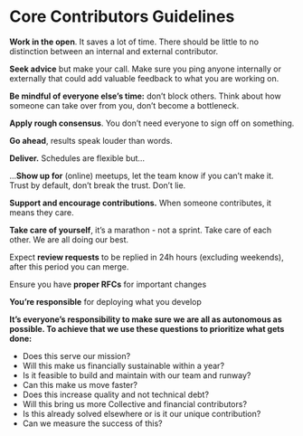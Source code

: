 # Core Contributors Guidelines

**Work in the open**. It saves a lot of time. There should be little to no distinction between an internal and external contributor.

**Seek advice** but make your call. Make sure you ping anyone internally or externally that could add valuable feedback to what you are working on.

**Be mindful of everyone else’s time:** don’t block others. Think about how someone can take over from you, don’t become a bottleneck.

**Apply rough consensus**. You don’t need everyone to sign off on something.

**Go ahead**, results speak louder than words.

**Deliver.** Schedules are flexible but…

...**Show up for** \(online\) meetups, let the team know if you can’t make it. Trust by default, don’t break the trust. Don’t lie.

**Support and encourage contributions.** When someone contributes, it means they care.

**Take care of yourself**, it’s a marathon - not a sprint. Take care of each other. We are all doing our best.

Expect **review requests** to be replied in 24h hours \(excluding weekends\), after this period you can merge.

Ensure you have **proper RFCs** for important changes

**You’re responsible** for deploying what you develop

**It’s everyone’s responsibility to make sure we are all as autonomous as possible. To achieve that we use these questions to prioritize what gets done:**

* Does this serve our mission? 
* Will this make us financially sustainable within a year?
* Is it feasible to build and maintain with our team and runway?
* Can this make us move faster?
* Does this increase quality and not technical debt?
* Will this bring us more Collective and financial contributors?
* Is this already solved elsewhere or is it our unique contribution?
* Can we measure the success of this?

